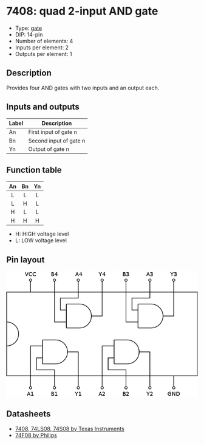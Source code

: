 # 7408: quad 2-input AND gate

- Type: [gate](gates.md)
- DIP: 14-pin
- Number of elements: 4
- Inputs per element: 2
- Outputs per element: 1

## Description

Provides four AND gates with two inputs and an output each.

## Inputs and outputs

| Label | Description            |
| ----- | ---------------------- |
| An    | First input of gate n  |
| Bn    | Second input of gate n |
| Yn    | Output of gate n       |

## Function table

| An  | Bn  | Yn  |
|:---:|:---:|:---:|
| L   | L   | L   |
| L   | H   | L   |
| H   | L   | L   |
| H   | H   | H   |

- H: HIGH voltage level
- L: LOW voltage level

## Pin layout

![](../dia/7408-dip.png)

## Datasheets

- [7408, 74LS08, 74S08 by Texas Instruments](http://www.ti.com.cn/cn/lit/ds/sdls033/sdls033.pdf)
- [74F08 by Philips](http://www.nxp.com/documents/data_sheet/74F08.pdf)
